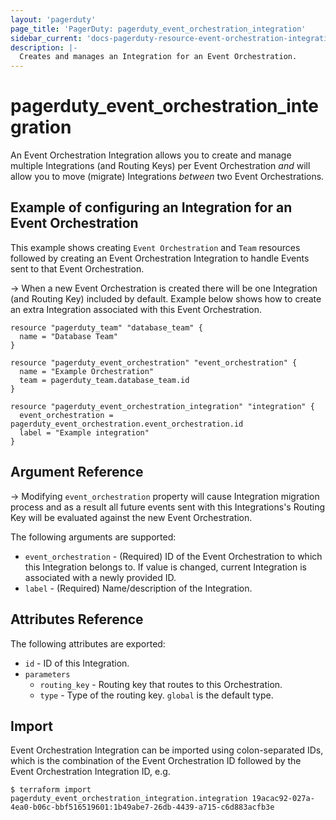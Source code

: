 ```yaml
---
layout: 'pagerduty'
page_title: 'PagerDuty: pagerduty_event_orchestration_integration'
sidebar_current: 'docs-pagerduty-resource-event-orchestration-integration'
description: |-
  Creates and manages an Integration for an Event Orchestration.
---
```


# pagerduty_event_orchestration_integration

An Event Orchestration Integration allows you to create and manage multiple Integrations (and Routing Keys) per Event Orchestration _and_ will allow you to move (migrate) Integrations _between_ two Event Orchestrations.

## Example of configuring an Integration for an Event Orchestration

This example shows creating `Event Orchestration` and `Team` resources followed by creating an Event Orchestration Integration to handle Events sent to that Event Orchestration.

-> When a new Event Orchestration is created there will be one Integration (and Routing Key) included by default. Example below shows how to create an extra Integration associated with this Event Orchestration.

```hcl
resource "pagerduty_team" "database_team" {
  name = "Database Team"
}

resource "pagerduty_event_orchestration" "event_orchestration" {
  name = "Example Orchestration"
  team = pagerduty_team.database_team.id
}

resource "pagerduty_event_orchestration_integration" "integration" {
  event_orchestration = pagerduty_event_orchestration.event_orchestration.id
  label = "Example integration"
}
```

## Argument Reference

-> Modifying `event_orchestration` property will cause Integration migration process and as a result all future events sent with this Integrations's Routing Key will be evaluated against the new Event Orchestration.

The following arguments are supported:

- `event_orchestration` - (Required) ID of the Event Orchestration to which this Integration belongs to. If value is changed, current Integration is associated with a newly provided ID.
- `label` - (Required) Name/description of the Integration.

## Attributes Reference

The following attributes are exported:

- `id` - ID of this Integration.
- `parameters`
  - `routing_key` - Routing key that routes to this Orchestration.
  - `type` - Type of the routing key. `global` is the default type.

## Import

Event Orchestration Integration can be imported using colon-separated IDs, which is the combination of the Event Orchestration ID followed by the Event Orchestration Integration ID, e.g.

```
$ terraform import pagerduty_event_orchestration_integration.integration 19acac92-027a-4ea0-b06c-bbf516519601:1b49abe7-26db-4439-a715-c6d883acfb3e
```
